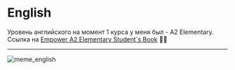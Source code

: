 # English

Уровень английского на момент 1 курса у меня был - A2 Elementary. Ссылка на [Empower A2 Elementary Student´s Book](https://drive.google.com/drive/folders/1DynfE2cgXcWHw-3boXvUp3CoAO909EMW?usp=share_link)   :guardsman:

___

![meme_english](https://www.google.com/url?sa=i&url=https%3A%2F%2Fwww.pinterest.com%2Fpin%2F843369467707391357%2F&psig=AOvVaw2G28VTLZElTrqlEG5XT3V7&ust=1678967309624000&source=images&cd=vfe&ved=0CBAQjRxqFwoTCNCBueLu3f0CFQAAAAAdAAAAABAE)
